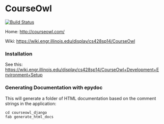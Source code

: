 # CourseOwl

[![Build Status](http://ci.courseowl.com/github.com/crimsonredmk/courseowl/status.png?branch=master)](http://ci.courseowl.com/github.com/crimsonredmk/courseowl)

Home: http://courseowl.com/

Wiki: https://wiki.engr.illinois.edu/display/cs428sp14/CourseOwl

### Installation

See this: https://wiki.engr.illinois.edu/display/cs428sp14/CourseOwl+Development+Environment+Setup

### Generating Documentation with epydoc
This will generate a folder of HTML documentation based on the comment
strings in the application:

    cd courseowl_django
    fab generate_html_docs
